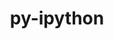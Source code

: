 ---
title: "py-ipython"
layout: cache
categories: [package, v0.18.1]
meta: {"versions": ["7.28.0", "8.0.1"], "compilers": ["gcc@=7.5.0"], "oss": ["ubuntu18.04"], "platforms": ["linux"], "targets": ["x86_64"], "stacks": ["data-vis-sdk", "e4s", "root"], "num_specs": 3, "num_specs_by_stack": {"root": 3, "e4s": 2, "data-vis-sdk": 1}}
spec_details: [{"hash": "kabewkhupd4dr4zpn5q2rfd4pheozo6o", "compiler": "gcc@=7.5.0", "versions": ["8.0.1"], "os": "ubuntu18.04", "platform": "linux", "target": "x86_64", "variants": [], "stacks": ["root", "e4s"], "size": "-", "tarball": "https://binaries.spack.io/v0.18.1/build_cache/linux-ubuntu18.04-x86_64/gcc-7.5.0/py-ipython-8.0.1/linux-ubuntu18.04-x86_64-gcc-7.5.0-py-ipython-8.0.1-kabewkhupd4dr4zpn5q2rfd4pheozo6o.spack"}, {"hash": "cfqfc7ljaqmscoonloniwvhrtrzk4gst", "compiler": "gcc@=7.5.0", "versions": ["7.28.0"], "os": "ubuntu18.04", "platform": "linux", "target": "x86_64", "variants": [], "stacks": ["data-vis-sdk", "root"], "size": "-", "tarball": "https://binaries.spack.io/v0.18.1/build_cache/linux-ubuntu18.04-x86_64/gcc-7.5.0/py-ipython-7.28.0/linux-ubuntu18.04-x86_64-gcc-7.5.0-py-ipython-7.28.0-cfqfc7ljaqmscoonloniwvhrtrzk4gst.spack"}, {"hash": "zdkdku7rpr7gvnpqe33kibj4qq7bfb5h", "compiler": "gcc@=7.5.0", "versions": ["8.0.1"], "os": "ubuntu18.04", "platform": "linux", "target": "x86_64", "variants": [], "stacks": ["root", "e4s"], "size": "-", "tarball": "https://binaries.spack.io/v0.18.1/build_cache/linux-ubuntu18.04-x86_64/gcc-7.5.0/py-ipython-8.0.1/linux-ubuntu18.04-x86_64-gcc-7.5.0-py-ipython-8.0.1-zdkdku7rpr7gvnpqe33kibj4qq7bfb5h.spack"}]
---